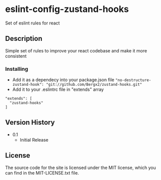 # eslint-config-zustand-hooks

Set of eslint rules for react

## Description

Simple set of rules to improve your react codebase and make it more consistent

### Installing

* Add it as a dependecy into your package.json file `"no-destructure-zustand-hook": "git://github.com/Bergx2/zustand-hooks.git"`
* Add it to your .eslintrc file in "extends" array
```
"extends": [
  "zustand-hooks"
]
```

## Version History

* 0.1
    * Initial Release

## License

The source code for the site is licensed under the MIT license, which you can find in the MIT-LICENSE.txt file.

